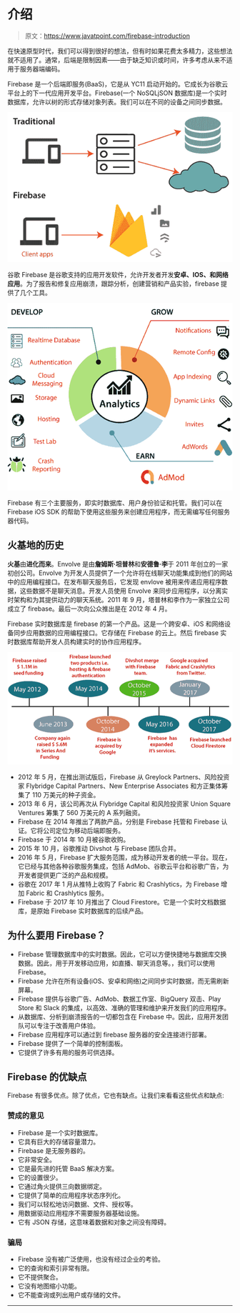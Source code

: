 # 介绍

> 原文：<https://www.javatpoint.com/firebase-introduction>

在快速原型时代，我们可以得到很好的想法，但有时如果花费太多精力，这些想法就不适用了。通常，后端是限制因素——由于缺乏知识或时间，许多考虑从来不适用于服务器端编码。

Firebase 是一个后端即服务(BaaS)，它是从 YC11 启动开始的。它成长为谷歌云平台上的下一代应用开发平台。Firebase(一个 NoSQLjSON 数据库)是一个实时数据库，允许以树的形式存储对象列表。我们可以在不同的设备之间同步数据。

![Firebase Introduction](img/f27b362e619a8ad7a0416164411b2dfa.png)

谷歌 Firebase 是谷歌支持的应用开发软件，允许开发者开发**安卓、IOS、**和**网络应用**。为了报告和修复应用崩溃，跟踪分析，创建营销和产品实验，firebase 提供了几个工具。

![Firebase Introduction](img/e2e3fa40dd674890261bb78dba46974e.png)

Firebase 有三个主要服务，即实时数据库、用户身份验证和托管。我们可以在 Firebase iOS SDK 的帮助下使用这些服务来创建应用程序，而无需编写任何服务器代码。

## 火基地的历史

**火基**由**进化而来**。Envolve 是由**詹姆斯·坦普林**和**安德鲁·李**于 2011 年创立的一家初创公司。Envolve 为开发人员提供了一个允许将在线聊天功能集成到他们的网站中的应用编程接口。在发布聊天服务后，它发现 envlove 被用来传递应用程序数据，这些数据不是聊天消息。开发人员使用 Envolve 来同步应用程序，以分离实时架构和为其提供动力的聊天系统。2011 年 9 月，塔普林和李作为一家独立公司成立了 firebase。最后一次向公众推出是在 2012 年 4 月。

Firebase 实时数据库是 firebase 的第一个产品。这是一个跨安卓、iOS 和网络设备同步应用数据的应用编程接口。它存储在 Firebase 的云上。然后 firebase 实时数据库帮助开发人员构建实时的协作应用程序。

![Firebase Introduction](img/6151bd745806ac8df20966b87cff7e8a.png)

*   2012 年 5 月，在推出测试版后，Firebase 从 Greylock Partners、风险投资家 Flybridge Capital Partners、New Enterprise Associates 和方正集体筹集了 110 万美元的种子资金。
*   2013 年 6 月，该公司再次从 Flybridge Capital 和风险投资家 Union Square Ventures 筹集了 560 万美元的 A 系列融资。
*   Firebase 在 2014 年推出了两款产品，分别是 Firebase 托管和 Firebase 认证。它将公司定位为移动后端即服务。
*   Firebase 于 2014 年 10 月被谷歌收购。
*   2015 年 10 月，谷歌推动 Divshot 与 Firebase 团队合并。
*   2016 年 5 月，Firebase 扩大服务范围，成为移动开发者的统一平台。现在，它已经与其他各种谷歌服务集成，包括 AdMob、谷歌云平台和谷歌广告，为开发者提供更广泛的产品和规模。
*   谷歌在 2017 年 1 月从推特上收购了 Fabric 和 Crashlytics，为 Firebase 增加 Fabric 和 Crashlytics 服务。
*   Firebase 于 2017 年 10 月推出了 Cloud Firestore。它是一个实时文档数据库，是原始 Firebase 实时数据库的后续产品。

## 为什么要用 Firebase？

*   Firebase 管理数据库中的实时数据。因此，它可以方便快捷地与数据库交换数据。因此，用于开发移动应用，如直播、聊天消息等。，我们可以使用 Firebase。
*   Firebase 允许在所有设备(iOS、安卓和网络)之间同步实时数据，而无需刷新屏幕。
*   Firebase 提供与谷歌广告、AdMob、数据工作室、BigQuery 双击、Play Store 和 Slack 的集成，以高效、准确的管理和维护来开发我们的应用程序。
*   从数据库、分析到崩溃报告的一切都包含在 Firebase 中。因此，应用开发团队可以专注于改善用户体验。
*   Firebase 应用程序可以通过到 firebase 服务器的安全连接进行部署。
*   Firebase 提供了一个简单的控制面板。
*   它提供了许多有用的服务可供选择。

## Firebase 的优缺点

Firebase 有很多优点。除了优点，它也有缺点。让我们来看看这些优点和缺点:

### 赞成的意见

*   Firebase 是一个实时数据库。
*   它具有巨大的存储容量潜力。
*   Firebase 是无服务器的。
*   它非常安全。
*   它是最先进的托管 BaaS 解决方案。
*   它的设置很少。
*   它通过角火提供三向数据绑定。
*   它提供了简单的应用程序状态序列化。
*   我们可以轻松地访问数据、文件、授权等。
*   用数据驱动应用程序不需要服务器基础设施。
*   它有 JSON 存储，这意味着数据和对象之间没有障碍。

### 骗局

*   Firebase 没有被广泛使用，也没有经过企业的考验。
*   它的查询和索引非常有限。
*   它不提供聚合。
*   它没有地图缩小功能。
*   它不能查询或列出用户或存储的文件。

* * *